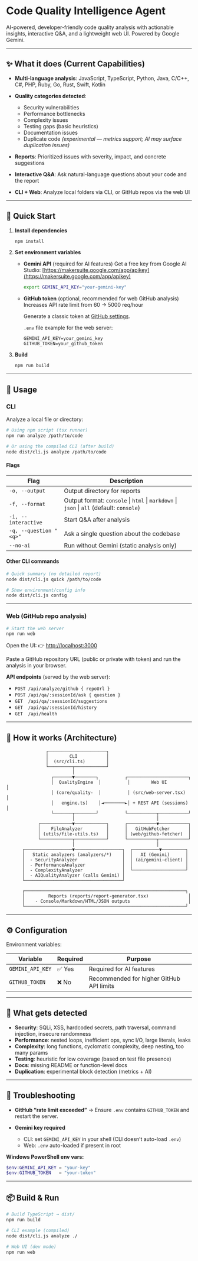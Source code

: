 # Code Quality Intelligence Agent

AI-powered, developer-friendly code quality analysis with actionable insights, interactive Q\&A, and a lightweight web UI. Powered by Google Gemini.

---

## ✨ What it does (Current Capabilities)

* **Multi-language analysis**: JavaScript, TypeScript, Python, Java, C/C++, C#, PHP, Ruby, Go, Rust, Swift, Kotlin
* **Quality categories detected**:

  * Security vulnerabilities
  * Performance bottlenecks
  * Complexity issues
  * Testing gaps (basic heuristics)
  * Documentation issues
  * Duplicate code *(experimental — metrics support; AI may surface duplication issues)*
* **Reports**: Prioritized issues with severity, impact, and concrete suggestions
* **Interactive Q\&A**: Ask natural-language questions about your code and the report
* **CLI + Web**: Analyze local folders via CLI, or GitHub repos via the web UI

---

## 🚀 Quick Start

1. **Install dependencies**

   ```bash
   npm install
   ```

2. **Set environment variables**

   * **Gemini API** (required for AI features)
     Get a free key from Google AI Studio: [https://makersuite.google.com/app/apikey](https://makersuite.google.com/app/apikey)

     ```bash
     export GEMINI_API_KEY="your-gemini-key"
     ```

   * **GitHub token** (optional, recommended for web GitHub analysis)
     Increases API rate limit from 60 → 5000 req/hour

     Generate a classic token at [GitHub settings](https://github.com/settings/tokens).

     `.env` file example for the web server:

     ```env
     GEMINI_API_KEY=your_gemini_key
     GITHUB_TOKEN=your_github_token
     ```

3. **Build**

   ```bash
   npm run build
   ```

---

## 🧰 Usage

### CLI

Analyze a local file or directory:

```bash
# Using npm script (tsx runner)
npm run analyze /path/to/code

# Or using the compiled CLI (after build)
node dist/cli.js analyze /path/to/code
```

#### Flags

| Flag                   | Description                                                                              |
| ---------------------- | ---------------------------------------------------------------------------------------- |
| `-o, --output`         | Output directory for reports                                                             |
| `-f, --format`         | Output format: `console` \| `html` \| `markdown` \| `json` \| `all` (default: `console`) |
| `-i, --interactive`    | Start Q\&A after analysis                                                                |
| `-q, --question "<q>"` | Ask a single question about the codebase                                                 |
| `--no-ai`              | Run without Gemini (static analysis only)                                                |

#### Other CLI commands

```bash
# Quick summary (no detailed report)
node dist/cli.js quick /path/to/code

# Show environment/config info
node dist/cli.js config
```

---

### Web (GitHub repo analysis)

```bash
# Start the web server
npm run web
```

Open the UI:
👉 [http://localhost:3000](http://localhost:3000)

Paste a GitHub repository URL (public or private with token) and run the analysis in your browser.

**API endpoints** (served by the web server):

* `POST /api/analyze/github { repoUrl }`
* `POST /api/qa/:sessionId/ask { question }`
* `GET  /api/qa/:sessionId/suggestions`
* `GET  /api/qa/:sessionId/history`
* `GET  /api/health`

---

## 🔎 How it works (Architecture)

```text
               ┌──────────────────────┐
               │        CLI           │
               │  (src/cli.ts)        │
               └─────────┬────────────┘
                         │
                 ┌───────▼────────┐          ┌───────────────────────┐
                 │  QualityEngine  │          │        Web UI         │
                 │ (core/quality-  │          │ (src/web-server.tsx)  │
                 │   engine.ts)    │◄────────►│ + REST API (sessions) │
                 └───────┬────────┘          └───────────┬───────────┘
                         │                               │
            ┌────────────▼────────────┐      ┌───────────▼───────────┐
            │    FileAnalyzer         │      │   GitHubFetcher       │
            │ (utils/file-utils.ts)   │      │ (web/github-fetcher)  │
            └────────────┬────────────┘      └───────────┬───────────┘
                         │                               │
      ┌──────────────────▼──────────────────┐  ┌──────────▼─────────┐
      │   Static analyzers (analyzers/*)    │  │   AI (Gemini)      │
      │  - SecurityAnalyzer                 │  │ (ai/gemini-client) │
      │  - PerformanceAnalyzer              │  │                    │
      │  - ComplexityAnalyzer               │  └────────────────────┘
      │  - AIQualityAnalyzer (calls Gemini) │
      └─────────────────────────────────────┘

      ┌─────────────────────────────────────────────────────────────┐
      │         Reports (reports/report-generator.tsx)               │
      │    - Console/Markdown/HTML/JSON outputs                      │
      └─────────────────────────────────────────────────────────────┘
```

---

## ⚙ Configuration

Environment variables:

| Variable         | Required | Purpose                                  |
| ---------------- | -------- | ---------------------------------------- |
| `GEMINI_API_KEY` | ✅ Yes    | Required for AI features                 |
| `GITHUB_TOKEN`   | ❌ No     | Recommended for higher GitHub API limits |

---

## 🧪 What gets detected

* **Security**: SQLi, XSS, hardcoded secrets, path traversal, command injection, insecure randomness
* **Performance**: nested loops, inefficient ops, sync I/O, large literals, leaks
* **Complexity**: long functions, cyclomatic complexity, deep nesting, too many params
* **Testing**: heuristic for low coverage (based on test file presence)
* **Docs**: missing README or function-level docs
* **Duplication**: experimental block detection (metrics + AI)

---

## 🧩 Troubleshooting

* **GitHub “rate limit exceeded”**
  → Ensure `.env` contains `GITHUB_TOKEN` and restart the server.

* **Gemini key required**

  * CLI: set `GEMINI_API_KEY` in your shell (CLI doesn’t auto-load `.env`)
  * Web: `.env` auto-loaded if present in root

**Windows PowerShell env vars:**

```powershell
$env:GEMINI_API_KEY = "your-key"
$env:GITHUB_TOKEN   = "your-token"
```

---

## 📦 Build & Run

```bash
# Build TypeScript → dist/
npm run build

# CLI example (compiled)
node dist/cli.js analyze ./

# Web UI (dev mode)
npm run web
```
